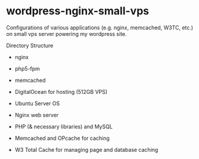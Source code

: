 wordpress-nginx-small-vps
=========================

Configurations of various applications (e.g. nginx, memcached, W3TC, etc.) on small vps server powering my wordpress site.
 
 Directory Structure
- nginx 
- php5-fpm
- memcached


- DigitalOcean for hosting (512GB VPS)
- Ubuntu Server OS
- Nginx web server
- PHP (& necessary libraries) and MySQL
- Memcached and OPcache for caching
- W3 Total Cache for managing page and database caching
